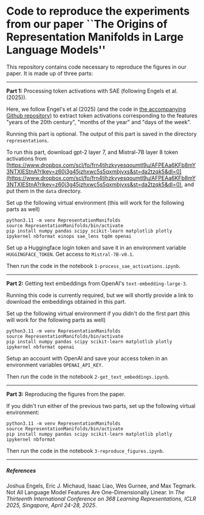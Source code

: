 # Code to reproduce the experiments from our paper ``The Origins of Representation Manifolds in Large Language Models''

This repository contains code necessary to reproduce the figures in our paper. It is made up of three parts:

---------------------

**Part 1:** Processing token activations with SAE (following Engels et al. (2025)).

Here, we follow Engel's et al (2025) (and the code in [the accompanying Github repository](https://github.com/JoshEngels/MultiDimensionalFeatures)) to extract token activations corresponding to the features "years of the 20th century", "months of the year" and "days of the week". 

Running this part is optional. The output of this part is saved in the directory `representations`.

To run this part, download gpt-2 layer 7, and Mistral-7B layer 8 token activations from [https://www.dropbox.com/scl/fo/frn4tihzkvyesqoumtl9u/AFPEAa6KFb8mY3NTXIEStnA?rlkey=z60j3g45jzhxwc5s5qxmbjvxs&st=da2tzqk5&dl=0](https://www.dropbox.com/scl/fo/frn4tihzkvyesqoumtl9u/AFPEAa6KFb8mY3NTXIEStnA?rlkey=z60j3g45jzhxwc5s5qxmbjvxs&st=da2tzqk5&dl=0), and put them in the `data` directory.

Set up the following virtual environment (this will work for the following parts as well)
```
python3.11 -m venv RepresentationManifolds
source RepresentationManifolds/bin/activate
pip install numpy pandas scipy scikit-learn matplotlib plotly ipykernel nbformat einops sae_lens tqdm openai
```
Set up a Huggingface login token and save it in an environment variable `HUGGINGFACE_TOKEN`. Get access to `Mistral-7B-v0.1`.

Then run the code in the notebook `1-process_sae_activations.ipynb`.

---------------------

**Part 2:** Getting text embeddings from OpenAI's `text-embedding-large-3`.

Running this code is currently required, but we will shortly provide a link to download the embeddings obtained in this part.

Set up the following virtual environment if you didn't do the first part (this will work for the following parts as well)
```
python3.11 -m venv RepresentationManifolds
source RepresentationManifolds/bin/activate
pip install numpy pandas scipy scikit-learn matplotlib plotly ipykernel nbformat openai
```

Setup an account with OpenAI and save your access token in an environment variables `OPENAI_API_KEY`.

Then run the code in the notebook `2-get_text_embeddings.ipynb`.

---------------------

**Part 3:** Reproducing the figures from the paper.

If you didn't run either of the previous two parts, set up the following virtual environment:
```
python3.11 -m venv RepresentationManifolds
source RepresentationManifolds/bin/activate
pip install numpy pandas scipy scikit-learn matplotlib plotly ipykernel nbformat
```

Then run the code in the notebook `3-reproduce_figures.ipynb`.

---------------------

##### References
Joshua Engels, Eric J. Michaud, Isaac Liao, Wes Gurnee, and Max Tegmark. Not All Language Model Features Are One-Dimensionally Linear. In *The Thirteenth International Conference on 368 Learning Representations, ICLR 2025, Singapore, April 24-28, 2025*.
